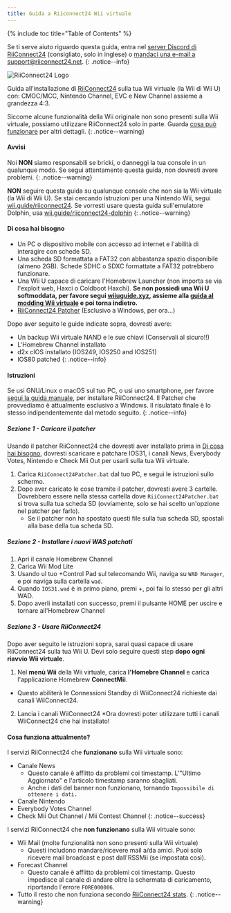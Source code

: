 ```yaml
---
title: Guida a Riiconnect24 Wii virtuale
---
```


{% include toc title="Table of Contents" %}

Se ti serve aiuto riguardo questa guida, entra nel [server Discord di RiiConnect24](https://discord.gg/b4Y7jfD) (consigliato, solo in inglese) o [mandaci una e-mail a support@riiconnect24.net](mailto:support@riiconnect24.net).
{: .notice--info}

![RiiConnect24 Logo](/images/WiiRC24Logo.jpg)

Guida all'installazione di [RiiConnect24](https://rc24.xyz) sulla tua Wii virtuale (la Wii di Wii U) con: CMOC/MCC, Nintendo Channel, EVC e New Channel assieme a grandezza 4:3.

Siccome alcune funzionalità della Wii originale non sono presenti sulla Wii virtuale, possiamo utilizzare RiiConnect24 solo in parte. Guarda [cosa può funzionare](#whats-currently-working) per altri dettagli.
{: .notice--warning}

#### Avvisi

Noi **NON** siamo responsabili se bricki, o danneggi la tua console in un qualunque modo. Se segui attentamente questa guida, non dovresti avere problemi.
{: .notice--warning}

**NON** seguire questa guida su qualunque console che non sia la Wii virtuale (la Wii di Wii U). Se stai cercando istruzioni per una Nintendo Wii, segui [wii.guide/riiconnect24](riiconnect24). Se vorresti usare questa guida sull'emulatore Dolphin, usa [wii.guide/riiconnect24-dolphin](/riiconnect24-dolphin)
{: .notice--warning}

#### Di cosa hai bisogno

* Un PC o dispositivo mobile con accesso ad internet e l'abilità di interagire con schede SD.
* Una scheda SD formattata a FAT32 con abbastanza spazio disponibile (almeno 2GB). Schede SDHC o SDXC formattate a FAT32 potrebbero funzionare.
* Una Wii U capace di caricare l'Homebrew Launcher (non importa se via l'exploit web, Haxci o Coldboot Haxchi). **Se non possiedi una Wii U softmoddata, per favore segui [wiiuguide.xyz](https://wiiuguide.xyz), assieme alla [guida al modding Wii virtuale](https://wiiuguide.xyz/#/vwii-modding) e poi torna indietro.**
* [RiiConnect24 Patcher](https://github.com/RiiConnect24/RiiConnect24-Patcher/releases) (Esclusivo a Windows, per ora...)

Dopo aver seguito le guide indicate sopra, dovresti avere:
* Un backup Wii virtuale NAND e le sue chiavi (Conservali al sicuro!!)
* L'Homebrew Channel installato
* d2x cIOS installato (IOS249, IOS250 and IOS251)
* IOS80 patched
{: .notice--info}

#### Istruzioni

Se usi GNU/Linux o macOS sul tuo PC, o usi uno smartphone, per favore [segui la guida manuale](https://pad.snopyta.org/s/rJ2N0B1XU), per installare RiiConnect24. Il Patcher che provvediamo è attualmente esclusivo a Windows. Il risulatato finale è lo stesso indipendentemente dal metodo seguito.
{: .notice--info}

##### Sezione 1 - Caricare il patcher

Usando il patcher RiiConnect24 che dovresti aver installato prima in [Di cosa hai bisogno](#what-you-need), dovresti scaricare e patchare IOS31, i canali News, Everybody Votes, Nintendo e Check Mii Out per usarli sulla tua Wii virtuale.

1. Carica `RiiConnect24Patcher.bat` dal tuo PC, e segui le istruzioni sullo schermo.
2. Dopo aver caricato le cose tramite il patcher, dovresti avere 3 cartelle. Dovrebbero essere nella stessa cartella dove `RiiConnect24Patcher.bat` si trova sulla tua scheda SD (ovviamente, solo se hai scelto un'opzione nel patcher per farlo).
   - Se il patcher non ha spostato questi file sulla tua scheda SD, spostali alla base della tua scheda SD.

##### Sezione 2 - Installare i nuovi WAS patchati

1. Apri il canale Homebrew Channel
2. Carica Wii Mod Lite
3. Usando ul tuo +Control Pad sul telecomando Wii, naviga su `WAD Manager`, e poi naviga sulla cartella `wad`.
4. Quando `IOS31.wad` è in primo piano, premi +, poi fai lo stesso per gli altri WAD.
5. Dopo averli installati con successo, premi il pulsante HOME per uscire e tornare all'Homebrew Channel

##### Sezione 3 - Usare RiiConnect24

Dopo aver seguito le istruzioni sopra, sarai quasi capace di usare RiiConnect24 sulla tua Wii U. Devi solo seguire questi step **dopo ogni riavvio Wii virtuale**.

1. Nel **menù Wii** della Wii virtuale, carica **l'Homebre Channel** e carica l'applicazione Homebrew **ConnectMii**.
* Questo abiliterà le Connessioni Standby di WiiConnect24 richieste dai canali WiiConnect24.
2. Lancia i canali WiiConnect24
*Ora dovresti poter utilizzare tutti i canali WiiConnect24 che hai installato!

#### Cosa funziona attualmente?
I servizi RiiConnect24 che **funzionano** sulla Wii virtuale sono:
* Canale News
    * Questo canale è afflitto da problemi coi timestamp. L'"Ultimo Aggiornato" e l'articolo timestamp saranno sbagliati.
    * Anche i dati del banner non funzionano, tornando `Impossibile di ottenere i dati.`
* Canale Nintendo
* Everybody Votes Channel
* Check Mii Out Channel / Mii Contest Channel
{: .notice--success}

I servizi RiiConnect24 che **non funzionano** sulla Wii virtuale sono:
* Wii Mail (molte funzionalità non sono presenti sulla Wii virtuale)
    * Questi includono mandare/ricevere mail a/da amici. Puoi solo ricevere mail broadcast e post dall'RSSMii (se impostata così).
* Forecast Channel
    * Questo canale è afflitto da problemi coi timestamp. Questo impedisce al canale di andare oltre la schermata di caricamento, riportando l'errore `FORE000006`.
* Tutto il resto che non funziona secondo [RiiConnect24 stats](https://rc24.xyz/stats/index.html).
{: .notice--warning}
